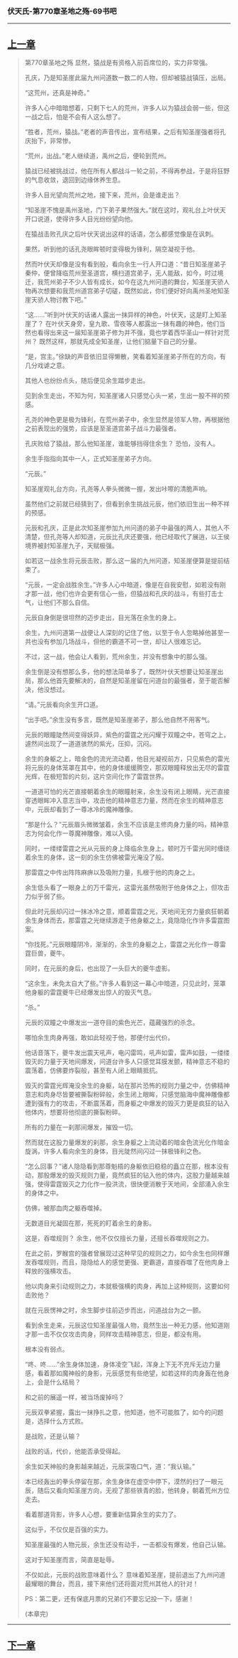 ### 伏天氏-第770章圣地之殇-69书吧

--------
[上一章](./68a0be66ed7704a4253b0a581ce89b27.md)
--------


>
>
>
>第770章圣地之殇
>显然，猿战是有资格入前百席位的，实力非常强。
>
>孔庆，乃是知圣崖此届九州问道数一数二的人物，但却被猿战镇压，出局。
>
>“这荒州，还真是神奇。”
>
>许多人心中暗暗想着，只剩下七人的荒州，许多人以为猿战会弱一些，但这一战之后，怕是不会有人这么想了。
>
>“胜者，荒州，猿战。”老者的声音传出，宣布结果，之后有知圣崖强者将孔庆抬下，非常惨。
>
>“荒州，出战。”老人继续道，禹州之后，便轮到荒州。
>
>猿战已经被挑战过，他在所有人都战斗一轮之前，不得再参战，于是将狂野的气息收敛，退回到边缘休养生息。
>
>许多人目光望向荒州之地，接下来，荒州，会是谁走出？
>
>“知圣崖不愧是禹州圣地，门下弟子果然强大。”就在这时，观礼台上叶伏天开口说道，使得许多人目光纷纷望向他。
>
>在猿战击败孔庆之后叶伏天说出这样的话语，怎么都感觉像是在讽刺。
>
>果然，听到他的话孔尧眼眸顿时变得极为锋利，隔空凝视于他。
>
>然而叶伏天却像是没有看到般，看向余生一行人开口道：“昔日知圣崖弟子秦仲，便曾降临荒州至圣道宫，横扫道宫弟子，无人能敌，如今，时过境迁，我荒州弟子不少人皆有成长，如今在这九州问道的舞台，知圣崖天骄人物再次想要和我荒州道宫弟子切磋，既然如此，你们便好好向禹州圣地知圣崖天骄人物讨教下吧。”
>
>“这……”听到叶伏天的话诸人露出一抹异样的神色，叶伏天，这是盯上知圣崖了？
>在叶伏天身旁，皇九歌、雪夜等人都露出一抹有趣的神色，他们当然也看得出来这一届知圣崖弟子修为并不强，竟也学着西华圣山一样针对荒州？
>既然这样，那就先成全知圣崖，让他们掂量下自己的分量。
>
>“是，宫主。”徐缺的声音依旧显得懒散，笑看着知圣崖弟子所在的方向，有几分戏谑之意。
>
>其他人也纷纷点头，随后便见余生踏步走出。
>
>见到余生走出，不知为何，知圣崖诸人只感觉心头一紧，生出一股不祥的预感。
>
>孔尧的神色更是极为锋利，在荒州弟子中，余生显然是领军人物，再根据他之前表现出的强势，应该是至圣道宫弟子战斗力最强者。
>
>孔庆败给了猿战，那么他知圣崖，谁能够挡得住余生？
>恐怕，没有人。
>
>余生手指指向其中一人，正式知圣崖弟子方向。
>
>“元辰。”
>
>知圣崖观礼台方向，孔尧等人拳头微微一握，发出咔嚓的清脆声响。
>
>虽然他们之前就已经猜到了，但看到余生挑战元辰，他们依旧生出一种不祥的预感。
>
>元辰和孔庆，正是此次知圣崖参加九州问道的弟子中最强的两人，其他人不清楚，但孔尧等人却知道，元辰比孔庆还要强，他已经取代了展逍，以王侯境界被封知圣崖九子，天赋极强。
>
>如若这一战余生将元辰击败，那么这一届的九州问道，知圣崖便算是提前结束了。
>
>“元辰，一定会战胜余生。”许多人心中暗道，像是在自我安慰，如若没有刚才那一战，他们也许会更有信心一些，但猿战和孔庆的战斗，有些打击士气，让他们不那么自信。
>
>元辰自身倒是很坦然的迈步走出，目光落在余生的身上。
>
>余生，九州问道第一战便让人深刻的记住了他，以至于令人忽略掉他甚至一共也没有参加几场战斗，但他的霸道不可一世，却让人很难忘记。
>
>不过，这一战，他会让人看到，荒州余生，并没有想象中的那么强。
>
>余生倒是没有想那么多，他的想法简单多了，既然叶伏天想要让知圣崖出局，那么他首先要解决的，自然是知圣崖留在问道台的最强者，至于能否解决，他没想过。
>
>“请。”元辰看向余生开口道。
>
>“出手吧。”余生没有多言，既然是知圣崖弟子，那么他自然不用客气。
>
>元辰的眼瞳陡然间变得妖异，紫色的雷霆之光闪耀于双瞳之中，苍穹之上，遽然间出现了一道道骇然的紫光，压抑，沉闷。
>
>余生的身躯之上，暗金色的流光流动着，他目光凝视前方，只见紫色的雷光将元辰的身体笼罩在其中，他的身体缓缓腾空，那双眼瞳释放出无尽的雷霆光辉，在极短暂的片刻，这片空间化作了雷霆世界。
>
>一道道可怕的光芒直接朝着余生的眼瞳射来，余生没有闭上眼睛，光芒直接穿透眼眸冲入意志当中，攻击他的精神意志力量，然而在余生的精神意志中，元辰却看到了一尊冰冷的魔神雕像。
>
>“那是什么？”元辰眉头微微皱着，余生不应该是主修肉身力量的吗，精神意志为何会化作一尊魔神雕像，难以入侵。
>
>同时，一缕缕雷霆之光从元辰的身上降临余生身上，顿时万千雷光同时缠绕着余生的身体，这一刻的余生仿佛被雷光淹没了般。
>
>那雷霆之中传出阵阵麻痹以及吸附力量，扎根于他的肉身之上。
>
>余生低头看了一眼身上的万千雷光，这雷光虽然吸附于他身体之上，但攻击力似乎弱了些。
>
>但此时元辰却闪过一抹冰冷之意，顺着雷霆之光，天地间无穷力量疯狂朝着余生身体而去，那雷霆之光继续游走于他身躯之上，竟隐隐化作许多雷霆图案。
>
>“你找死。”元辰眼瞳阴冷，渐渐的，余生的身躯之上，雷霆之光化作一尊雷霆巨兽，夔牛。
>
>同时，在元辰的身后，也出现了一头巨大的夔牛虚影。
>
>“这余生，未免太自大了些。”许多人看到这一幕心中暗道，只见此时，笼罩他身躯的雷霆夔牛已经爆发出惊人的毁灭气息。
>
>“杀。”
>
>元辰的双瞳之中爆发出一道夺目的紫色光芒，蕴藏强烈的杀念。
>
>哪怕余生肉身再强，敢如此轻视于他，那便付出代价。
>
>他话音落下，夔牛发出震天吼声，电闪雷鸣，吼声如雷，雷声如鼓，一缕缕毁灭的力量于天地间爆发，问道台许多人只感觉耳膜发颤，精神意志不稳的震荡着，仿佛要炸裂般，甚至有人闭上眼睛抵抗。
>
>毁灭的雷霆光辉淹没余生的身躯，站在那片恐怖的规则力量之中，仿佛精神意志和肉身尽皆要被撕裂粉碎般，余生闭上眼眸，只感觉脑海中魔神雕像都遭到强有力的攻击，不断震荡着，而身躯之中爆发的毁灭力更是疯狂的钻入他体内，想要将他彻底的撕裂粉碎。
>
>所有的力量在一刹那间爆发，摧毁一切。
>
>然而就在这股力量爆发的刹那，余生身躯之上流动着的暗金色流光化作暗金旋涡，许多人看向余生的身体，目光陡然间闪过一抹极锋利之色。
>
>“怎么回事？”诸人隐隐看到那尊魁梧的身躯依旧稳稳的矗立在那，根本没有动，那股爆发的毁灭规则力量，竟然疯狂的钻入他的体内，这股力量越来越强，使得雷霆毁灭之力化作一股洪流，很快便消散于天地间，全部涌入余生的身体之中。
>
>仿佛，被那血肉之躯吞噬掉。
>
>无数道目光凝固在那，死死的盯着余生的身影。
>
>这是，吞噬规则？
>余生，他不仅仅擅长力量，还擅长吞噬规则之力。
>
>在此之前，罗睺宫的强者曾展现过这种罕见的规则之力，如今余生也同样爆发吞噬规则，而且，隐隐给人的感觉更强、更霸道，直接吞噬了在他肉身上释放的强横攻击。
>
>他以肉身来引动规则之力，本就极强横的肉身，再加上这种规则，这要如何击败他？
>
>就在元辰愣神之时，余生脚步往前迈步而出，问道战台为之一颤。
>
>看到余生走来，元辰这位知圣崖最强人物，竟然生出一种无力感，他知道刚才那一击不仅仅攻击肉身，同样攻击精神意志，但是，都没有用。
>
>根本没有弱点。
>
>“咚、咚……”余生身体加速，身体凌空飞起，浑身上下无不充斥无边力量感，看着那如魔神般的身影，元辰感觉有些绝望，如若这样的肉身轰在他身上，会是什么结局？
>
>和之前的展遥一样，被当场废掉吗？
>
>元辰双拳紧握，露出一抹挣扎之意，他知道，他不可能胜了，如今的问题是，选择什么方式败。
>
>是战败，还是认输？
>
>战败的话，代价，他能否承受得起。
>
>余生如天神般的身影越来越近，元辰深吸口气，道：“我认输。”
>
>本已经轰出的拳头停留在那，余生身体在虚空中停下，漠然的扫了一眼元辰，随后又看向知圣崖方向，无视了那些铁青的脸，他转身，朝着荒州方位走去。
>
>看着那道背影，许多人心想，要重新估算余生的实力了。
>
>这似乎，不仅仅是百强的实力。
>
>知圣崖最强的人物元辰，余生还没有动手，一击都没有爆发，他自己认输。
>
>这对于知圣崖而言，简直是耻辱。
>
>不仅如此，元辰的战败意味着什么？
>意味着知圣崖，提前退出了九州问道最耀眼的舞台，而且，接下来他们还将面对荒州其他人的针对！
>
>PS：第二更，还有保底月票的兄弟们不要忘记投一下，感谢！
>
>(本章完)
>
>

--------
[下一章](./ea0d6ecda4b293e7941b18b584b99334.md)
--------
